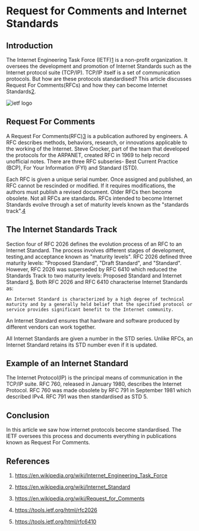 # Request for Comments and Internet Standards

## Introduction

The Internet Engineering Task Force (IETF)[1](https://en.wikipedia.org/wiki/Internet_Engineering_Task_Force) is a non-profit organization. It oversees the development and promotion of Internet Standards such as  the Internet protocol suite (TCP/IP). TCP/IP itself is a set of communication protocols. But how are these protocols standardised? This article discusses Request For Comments(RFCs) and how they can become Internet Standards[2](https://en.wikipedia.org/wiki/Internet_Standard). 

![ietf logo](images/IETF_Logo.svg)


## Request For Comments

A Request For Comments(RFC)[3](https://en.wikipedia.org/wiki/Request_for_Comments) is a publication authored by engineers. A RFC describes methods, behaviors, research, or innovations applicable to the working of the Internet. Steve Crocker, part of the team that developed the protocols for the ARPANET, created RFC  in 1969 to help record unofficial notes. There are three RFC subseries- Best Current Practice (BCP), For Your Information (FYI) and Standard (STD).

Each RFC is given a unique serial number. Once assigned and published, an RFC cannot be rescinded or modified. If it requires modifications, the authors must publish a revised document. Older RFCs then become obsolete. Not all RFCs are standards. RFCs intended to become Internet Standards evolve
through a set of maturity levels known as the "standards track".[4](https://tools.ietf.org/html/rfc2026)

## The Internet Standards Track

Section four of RFC 2026 defines the evolution process of an RFC to an Internet Standard. The process involves different stages of development, testing,and acceptance known as "maturity levels". RFC 2026 defined three maturity levels: "Proposed Standard", "Draft Standard", and "Standard". However, RFC 2026 was superseded by RFC 6410 which reduced the Standards Track to two maturity levels: Proposed Standard and Internet Standard [5](https://tools.ietf.org/html/rfc6410). Both RFC 2026 and RFC 6410 characterise Internet Standards as:

```
An Internet Standard is characterized by a high degree of technical maturity and by a generally held belief that the specified protocol or service provides significant benefit to the Internet community.
```
An Internet Standard ensures that hardware and software produced by different vendors can work together.

All Internet Standards are given a number in the STD series. Unlike RFCs, an Internet Standard retains its STD number even if it is updated. 

## Example of an Internet Standard

The Internet Protocol(IP) is the principal means of communication in the TCP/IP suite. RFC 760, released in January 1980, describes the Internet Protocol. RFC 760 was made obsolete by RFC 791 in September 1981 which described IPv4. RFC 791 was then standardised as STD 5.

## Conclusion
In this article we saw how internet protocols become standardised. The IETF oversees this process and documents everything in publications known as Request For Comments.

## References
1. https://en.wikipedia.org/wiki/Internet_Engineering_Task_Force

2. https://en.wikipedia.org/wiki/Internet_Standard

3. https://en.wikipedia.org/wiki/Request_for_Comments

4. https://tools.ietf.org/html/rfc2026

5. https://tools.ietf.org/html/rfc6410